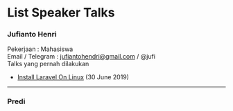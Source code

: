 # List Speaker Talks

### Jufianto Henri 
Pekerjaan : Mahasiswa  
Email / Telegram : jufiantohendri@gmail.com  / @jufi    
Talks yang pernah dilakukan 
* [Install Laravel On Linux](https://github.com/KongkowITPekanbaru/kwittalks/issues/1) (30 June 2019)


----
### Predi
